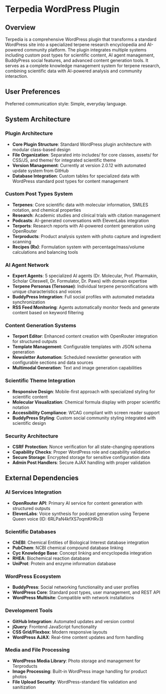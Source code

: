 # Terpedia WordPress Plugin

## Overview

Terpedia is a comprehensive WordPress plugin that transforms a standard WordPress site into a specialized terpene research encyclopedia and AI-powered community platform. The plugin integrates multiple systems including custom post types for scientific content, AI agent management, BuddyPress social features, and advanced content generation tools. It serves as a complete knowledge management system for terpene research, combining scientific data with AI-powered analysis and community interaction.

## User Preferences

Preferred communication style: Simple, everyday language.

## System Architecture

### Plugin Architecture
- **Core Plugin Structure**: Standard WordPress plugin architecture with modular class-based design
- **File Organization**: Separated into includes/ for core classes, assets/ for CSS/JS, and theme/ for integrated scientific theme
- **Version Management**: Currently at version 2.0.12 with automated update system from GitHub
- **Database Integration**: Custom tables for specialized data with WordPress standard post types for content management

### Custom Post Types System
- **Terpenes**: Core scientific data with molecular information, SMILES notation, and chemical properties
- **Research**: Academic studies and clinical trials with citation management
- **Podcasts**: AI-generated conversations with ElevenLabs integration
- **Terports**: Research reports with AI-powered content generation using OpenRouter
- **Terproducts**: Product analysis system with photo capture and ingredient scanning
- **Recipes (Rx)**: Formulation system with percentage/mass/volume calculations and balancing tools

### AI Agent Network
- **Expert Agents**: 5 specialized AI agents (Dr. Molecular, Prof. Pharmakin, Scholar Citeswell, Dr. Formulator, Dr. Paws) with domain expertise
- **Terpene Personas (Tersonae)**: Individual terpene personifications with unique characteristics and voices
- **BuddyPress Integration**: Full social profiles with automated metadata synchronization
- **RSS Feed Monitoring**: Agents automatically monitor feeds and generate content based on keyword filtering

### Content Generation Systems
- **Terport Editor**: Enhanced content creation with OpenRouter integration for structured outputs
- **Template Management**: Configurable templates with JSON schema generation
- **Newsletter Automation**: Scheduled newsletter generation with configurable sections and data sources
- **Multimodal Generation**: Text and image generation capabilities

### Scientific Theme Integration
- **Responsive Design**: Mobile-first approach with specialized styling for scientific content
- **Molecular Visualization**: Chemical formula display with proper scientific notation
- **Accessibility Compliance**: WCAG compliant with screen reader support
- **BuddyPress Styling**: Custom social community styling integrated with scientific design

### Security Architecture
- **CSRF Protection**: Nonce verification for all state-changing operations
- **Capability Checks**: Proper WordPress role and capability validation
- **Secure Storage**: Encrypted storage for sensitive configuration data
- **Admin Post Handlers**: Secure AJAX handling with proper validation

## External Dependencies

### AI Services Integration
- **OpenRouter API**: Primary AI service for content generation with structured outputs
- **ElevenLabs**: Voice synthesis for podcast generation using Terpene Queen voice (ID: 6RLPaN4kfXS7oqmKHRv3)

### Scientific Databases
- **ChEBI**: Chemical Entities of Biological Interest database integration
- **PubChem**: NCBI chemical compound database linking
- **Cyc Knowledge Base**: Concept linking and encyclopedia integration
- **RHEA**: Biochemical reaction database
- **UniProt**: Protein and enzyme information database

### WordPress Ecosystem
- **BuddyPress**: Social networking functionality and user profiles
- **WordPress Core**: Standard post types, user management, and REST API
- **WordPress Multisite**: Compatible with network installations

### Development Tools
- **GitHub Integration**: Automated updates and version control
- **jQuery**: Frontend JavaScript functionality
- **CSS Grid/Flexbox**: Modern responsive layouts
- **WordPress AJAX**: Real-time content updates and form handling

### Media and File Processing
- **WordPress Media Library**: Photo storage and management for Terproducts
- **Image Processing**: Built-in WordPress image handling for product photos
- **File Upload Security**: WordPress-standard file validation and sanitization